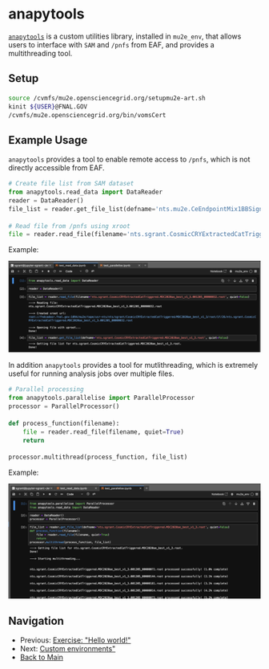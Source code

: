 # anapytools

[`anapytools`](https://github.com/Mu2e/anapytools.git) is a custom utilities library, installed in `mu2e_env`, that allows users to interface with `SAM` and `/pnfs` from EAF, and provides a multithreading tool.

## Setup

```bash
source /cvmfs/mu2e.opensciencegrid.org/setupmu2e-art.sh
kinit ${USER}@FNAL.GOV
/cvmfs/mu2e.opensciencegrid.org/bin/vomsCert
```

## Example Usage 

`anapytools` provides a tool to enable remote access to `/pnfs`, which is not directly accessible from EAF. 

```python
# Create file list from SAM dataset
from anapytools.read_data import DataReader
reader = DataReader()
file_list = reader.get_file_list(defname='nts.mu2e.CeEndpointMix1BBSignal.Tutorial_2024_03.tka')

# Read file from /pnfs using xroot
file = reader.read_file(filename='nts.sgrant.CosmicCRYExtractedCatTriggered.MDC2020ae_best_v1_3.001205_00000000.root')
```

Example:

![Reading Data Example](../Images/ReadData.png)

In addition `anapytools` provides a tool for mutlithreading, which is extremely useful for running analysis jobs over multiple files. 

```python
# Parallel processing
from anapytools.parallelise import ParallelProcessor
processor = ParallelProcessor()

def process_function(filename):
    file = reader.read_file(filename, quiet=True)
    return

processor.multithread(process_function, file_list)
```

Example:

![Parallel Processing Example](../Images/Parallelise.png)

## Navigation

- Previous: [Exercise: "Hello world!"](07-HelloWorld.md)
- Next: [Custom environments"](09-CustomEnvironments.md)
- [Back to Main](../README.md)